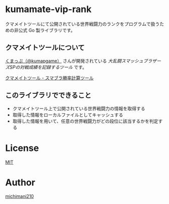 kumamate-vip-rank
===

クマメイトツールにて公開されている世界戦闘力のランクをプログラムで扱うための非公式 Go 製ライブラリです。

## クマメイトツールについて

[くまっぷ（@kumapgame）](https://twitter.com/kumapgame) さんが開発されている *大乱闘スマッシュブラザーズSPの対戦成績を記録するツール* です。

[クマメイトツール - スマブラ勝率計算ツール](https://kumamate.net/)

## このライブラリでできること

- クマメイトツール上で公開されている世界戦闘力の情報を取得する
- 取得した情報をローカルファイルとしてキャッシュする
- 取得した情報を用いて、任意の世界戦闘力がどの段位に該当するかを判定する

# License

[MIT](https://github.com/michimani/kumamate-vip-rank/blob/main/LICENSE)

# Author

[michimani210](https://twitter.com/michimani210)